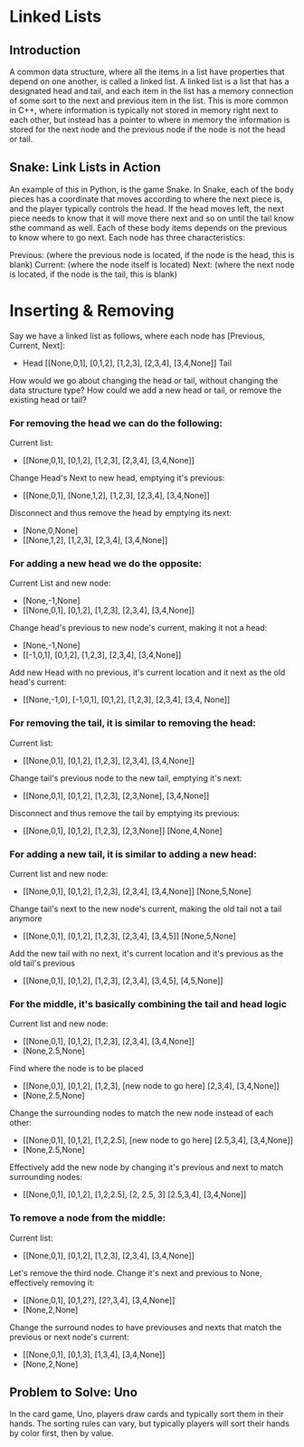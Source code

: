 # Linked Lists

## Introduction

A common data structure, where all the items in a list have properties that depend on one another, is called a linked list. A linked list is a list that has a designated head and tail, and each item in the list has a memory connection of some sort to the next and previous item in the list. This is more common in C++, where information is typically not stored in memory right next to each other, but instead has a pointer to where in memory the information is stored for the next node and the previous node if the node is not the head or tail.

## Snake: Link Lists in Action

An example of this in Python, is the game Snake. In Snake, each of the body pieces has a coordinate that moves according to where the next piece is, and the player typically controls the head. If the head moves left, the next piece needs to know that it will move there next and so on until the tail know sthe command as well. Each of these body items depends on the previous to know where to go next. Each node has three characteristics:

Previous: (where the previous node is located, if the node is the head, this is blank)
Current: (where the node itself is located)
Next: (where the next node is located, if the node is the tail, this is blank)

# Inserting & Removing

Say we have a linked list as follows, where each node has [Previous, Current, Next]:


* Head [[None,0,1], [0,1,2], [1,2,3], [2,3,4], [3,4,None]] Tail

How would we go about changing the head or tail, without changing the data structure type? How could we add a new head or tail, or remove the existing head or tail?

### For removing the head we can do the following:

Current list: 
* [[None,0,1], [0,1,2], [1,2,3], [2,3,4], [3,4,None]]

Change Head's Next to new head, emptying it's previous:
* [[None,0,1], [None,1,2], [1,2,3], [2,3,4], [3,4,None]]

Disconnect and thus remove the head by emptying its next:
* [None,0,None]     
* [[None,1,2], [1,2,3], [2,3,4], [3,4,None]]

### For adding a new head we do the opposite:
Current List and new node:
* [None,-1,None]    
* [[None,0,1], [0,1,2], [1,2,3], [2,3,4], [3,4,None]]

Change head's previous to new node's current, making it not a head:
* [None,-1,None]    
* [[-1,0,1], [0,1,2], [1,2,3], [2,3,4], [3,4,None]]

Add new Head with no previous, it's current location and it next as the old head's current:
* [[None,-1,0], [-1,0,1], [0,1,2], [1,2,3], [2,3,4], [3,4, None]]

### For removing the tail, it is similar to removing the head:

Current list:
* [[None,0,1], [0,1,2], [1,2,3], [2,3,4], [3,4,None]]

Change tail's previous node to the new tail, emptying it's next:
* [[None,0,1], [0,1,2], [1,2,3], [2,3,None], [3,4,None]]

Disconnect and thus remove the tail by emptying its previous:
* [[None,0,1], [0,1,2], [1,2,3], [2,3,None]]    [None,4,None]

### For adding a new tail, it is similar to adding a new head:

Current list and new node:
* [[None,0,1], [0,1,2], [1,2,3], [2,3,4], [3,4,None]]   [None,5,None]

Change tail's next to the new node's current, making the old tail not a tail anymore
* [[None,0,1], [0,1,2], [1,2,3], [2,3,4], [3,4,5]]      [None,5,None]

Add the new tail with no next, it's current location and it's previous as the old tail's previous
* [[None,0,1], [0,1,2], [1,2,3], [2,3,4], [3,4,5], [4,5,None]]

### For the middle, it's basically combining the tail and head logic

Current list and new node:
* [[None,0,1], [0,1,2], [1,2,3], [2,3,4], [3,4,None]]   
* [None,2.5,None]

Find where the node is to be placed
* [[None,0,1], [0,1,2], [1,2,3], [new node to go here] [2,3,4], [3,4,None]]   
* [None,2.5,None]

Change the surrounding nodes to match the new node instead of each other:
* [[None,0,1], [0,1,2], [1,2,2.5], [new node to go here] [2.5,3,4], [3,4,None]]   
* [None,2.5,None]

Effectively add the new node by changing it's previous and next to match surrounding nodes:
* [[None,0,1], [0,1,2], [1,2,2.5], [2, 2.5, 3] [2.5,3,4], [3,4,None]]

### To remove a node from the middle:

Current list:
* [[None,0,1], [0,1,2], [1,2,3], [2,3,4], [3,4,None]]

Let's remove the third node. Change it's next and previous to None, effectively removing it:
* [[None,0,1], [0,1,2?], [2?,3,4], [3,4,None]]    
* [None,2,None]

Change the surround nodes to have previouses and nexts that match the previous or next node's current:
* [[None,0,1], [0,1,3], [1,3,4], [3,4,None]]      
* [None,2,None]

## Problem to Solve: Uno

In the card game, Uno, players draw cards and typically sort them in their hands. The sorting rules can vary, but typically players will sort their hands by color first, then by value.
